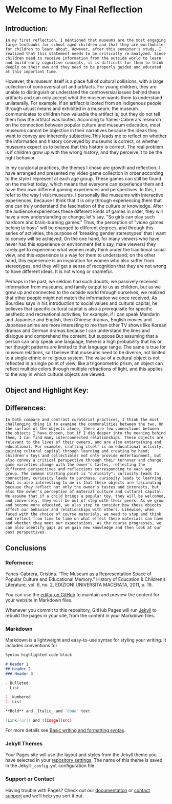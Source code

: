 # Welcome to My Final Reflection



## Introduction:

    In my first reflection, I mentioned that museums are the most engaging large textbooks for school-aged children and that they are worthwhile for children to learn about. However, after this semester's study, I realized that this statement needs to be critically re-analyzed. Since children need to receive information from the outside world to learn and build early cognitive concepts, it is difficult for them to think deeply on their own and they need to be properly guided and educated at this important time.
However, the museum itself is a place full of cultural collisions, with a large collection of controversial art and artifacts. For young children, they are unable to distinguish or understand the controversial issues behind these artifacts and can only accept what the museum wants them to understand unilaterally. For example, if an artifact is looted from an indigenous people through unjust means and exhibited in a museum, the museum communicates to children how valuable the artifact is, but they do not tell them how the artifact was looted. According to Yanes-Cabrera's research on the connection between popular culture and museum education, most museums cannot be objective in their narratives because the ideas they want to convey are inherently subjective.This leads me to reflect on whether the information and history conveyed by museums is correct, or whether museums expect us to believe that this history is correct. The real problem is if children grow up with the wrong history, and they perceive it to be the right behavior.

   In my curatorial practices, the themes I chose are growth and reflection. I have arranged and presented my video game collection in order according to the style I represent at each age group. These games can still be found on the market today, which means that everyone can experience them and have their own different gaming experiences and perspectives. In this, I refer to the way I visit museums. I personally like museums with interactive experiences, because I think that it is only through experiencing them that one can truly understand the fascination of the culture or knowledge. After the audience experiences these different kinds of games in order, they will have a new understanding or change, let's say, "So girls can play such hardcore and brain-burning games." Thus, the perception of "video games belong to boys" will be changed to different degrees, and through this series of activities, the purpose of 'breaking gender stereotypes' that I want to convey will be achieved. On the one hand, for many viewers who have never had this experience or environment (let's say, male viewers) they rarely get to experience what women really think under the traditional social view, and this experience is a way for them to understand; on the other hand, this experience is an inspiration for women who also suffer from stereotypes, and they will get a sense of recognition that they are not wrong to have different ideas. It is not wrong or shameful.

   Perhaps in the past, we seldom had such doubts; we passively received information from museums, and family output to us as children, but as we grew up and connected to the outside world through ourselves, we realized that other people might not match the information we once received. As Bourdieu says in his introduction to social values and cultural capital, he believes that specific cultural capital is also a prerequisite for specific aesthetic and recreational activities, for example, if I can speak Mandarin and Japanese and English, then Chinese dramas, English movies and Japanese anime are more interesting to me than other TV shows like Korean dramas and German dramas because I can understand the lines and dialogue and comprehend the content, but suppose But assuming that a person can only speak one language, there is a high probability that his or her thought patterns are limited to that language range. The same is true for museum relations, so I believe that museums need to be diverse, not limited to a single ethnic or religious system. The value of a cultural object is not reflected in a single point of view; like a trigonometric prism, an object can reflect multiple colors through multiple refractions of light, and this applies to the way in which cultural objects are viewed.

## Object and Highlight Key:



## Differences:

    In both compare and contrast curatorial practices, I think the most challenging thing is to examine the commonalities between the two. On the surface of the objects alone, there are few connections between the objects I have chosen, but if I dig deeper into the meaning behind them, I can find many interconnected relationships. These objects are relevant to the lives of their owners, and are also entertaining and educational. For example, crafting itself is an educational activity, gaining cultural capital through learning and creating by hand; children's toys and collectibles not only provide entertainment, but also convey a critical perspective through their turnover and change; game varieties change with the owner's tastes, reflecting the different perspectives and reflections corresponding to each age group. The common starting point is "curiosity": curiosity leads to connection, curiosity leads to purchase, curiosity leads to learning. What is also interesting to me is that these objects are fascinating because they reflect not only the owner's tastes and interests, but also the owner's perception of material culture and cultural capital. We assume that if a child brings a popular toy, they will be welcomed, and conversely, they will be out of step with their peers. As we grow and become more educated, we also stop to consider how these objects affect our behavior and relationships with others. Likewise, when faced with the choice of course materials, we need to stop and think and reflect from time to time on what effect these materials can have and whether they meet our expectations. As the course progresses, we can also identify gaps as we gain new knowledge and then look at our past perspectives.




## Conclusions







### Refernece:

Yanes-Cabrera, Cristina. “The Museum as a Representation Space of Popular Culture and Educational Memory.” History of Education & Children’s Literature, vol. 6, no. 2, EDIZIONI UNIVERSITA MACERATA, 2011, p. 19.











You can use the [editor on GitHub](https://github.com/EUthana/IASC-4P01/edit/gh-pages/index.md) to maintain and preview the content for your website in Markdown files.

Whenever you commit to this repository, GitHub Pages will run [Jekyll](https://jekyllrb.com/) to rebuild the pages in your site, from the content in your Markdown files.

### Markdown

Markdown is a lightweight and easy-to-use syntax for styling your writing. It includes conventions for

```markdown
Syntax highlighted code block

# Header 1
## Header 2
### Header 3

- Bulleted
- List

1. Numbered
2. List

**Bold** and _Italic_ and `Code` text

[Link](url) and ![Image](src)
```

For more details see [Basic writing and formatting syntax](https://docs.github.com/en/github/writing-on-github/getting-started-with-writing-and-formatting-on-github/basic-writing-and-formatting-syntax).

### Jekyll Themes

Your Pages site will use the layout and styles from the Jekyll theme you have selected in your [repository settings](https://github.com/EUthana/IASC-4P01/settings/pages). The name of this theme is saved in the Jekyll `_config.yml` configuration file.

### Support or Contact

Having trouble with Pages? Check out our [documentation](https://docs.github.com/categories/github-pages-basics/) or [contact support](https://support.github.com/contact) and we’ll help you sort it out.
